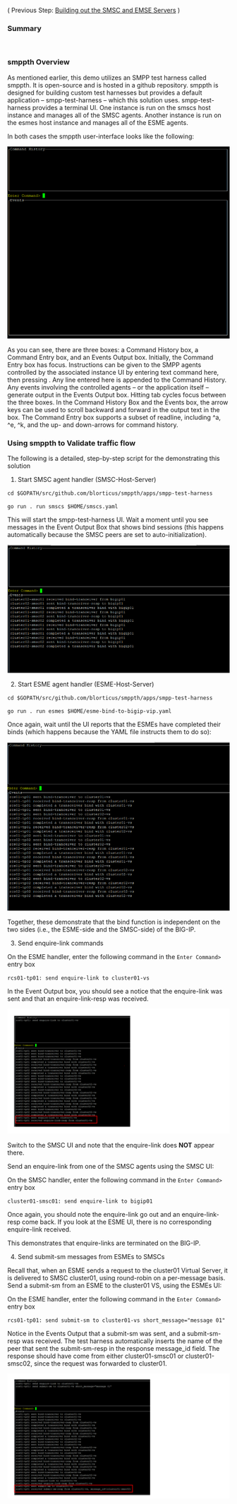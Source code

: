 ( Previous Step: [Building out the SMSC and EMSE Servers](https://github.com/grmarxer/Short_Message_Peer-to-Peer_Protocol/blob/master/procedures/1-Building_out_SMSC_and_ESME.md) )  

### Summary  


<br/>   

### smppth Overview

As mentioned earlier, this demo utilizes an SMPP test harness called smppth.  It is open-source and is hosted in a github repository.  smppth is designed for building custom test harnesses but provides a default application – smpp-test-harness – which this solution uses.  smpp-test-harness provides a terminal UI.  One instance is run on the smscs host instance and manages all of the SMSC agents.  Another instance is run on the esmes host instance and manages all of the ESME agents.  

In both cases the smppth user-interface looks like the following:  

![smppth test harness](https://github.com/grmarxer/Short_Message_Peer-to-Peer_Protocol/blob/master/illustrations/smppth-blank-screen.PNG)  


As you can see, there are three boxes: a Command History box, a Command Entry box, and an Events Output box.  Initially, the Command Entry box has focus.  Instructions can be given to the SMPP agents controlled by the associated instance UI by entering text command here, then pressing <enter>.  Any line entered here is appended to the Command History.  Any events involving the controlled agents – or the application itself – generate output in the Events Output box.  Hitting tab cycles focus between the three boxes.  In the Command History Box and the Events box, the arrow keys can be used to scroll backward and forward in the output text in the box.  The Command Entry box supports a subset of readline, including ^a, ^e, ^k, and the up- and down-arrows for command history.  


### Using smppth to Validate traffic flow

The following is a detailed, step-by-step script for the demonstrating this solution  

1. Start SMSC agent handler (SMSC-Host-Server)

```
cd $GOPATH/src/github.com/blorticus/smppth/apps/smpp-test-harness
```  
```
go run . run smscs $HOME/smscs.yaml
```  

This will start the smpp-test-harness UI.  Wait a moment until you see messages in the Event Output Box that shows bind sessions (this happens automatically because the SMSC peers are set to auto-initialization).  

![SMSC startup](https://github.com/grmarxer/Short_Message_Peer-to-Peer_Protocol/blob/master/illustrations/smsc_go_run.PNG)



2. Start ESME agent handler  (ESME-Host-Server)

```
cd $GOPATH/src/github.com/blorticus/smppth/apps/smpp-test-harness
```  
```
go run . run esmes $HOME/esme-bind-to-bigip-vip.yaml
```   

Once again, wait until the UI reports that the ESMEs have completed their binds (which happens because the YAML file instructs them to do so):  

![EMSE startup](https://github.com/grmarxer/Short_Message_Peer-to-Peer_Protocol/blob/master/illustrations/esme_go_run.PNG)  

Together, these demonstrate that the bind function is independent on the two sides (i.e., the ESME-side and the SMSC-side) of the BIG-IP.  

3. Send enquire-link commands  

On the ESME handler, enter the following command in the `Enter Command>` entry box  
```
rcs01-tp01: send enquire-link to cluster01-vs
```  

In the Event Output box, you should see a notice that the enquire-link was sent and that an enquire-link-resp was received.  

![rcs01-tp01: send enquire-link to cluster01-vs](https://github.com/grmarxer/Short_Message_Peer-to-Peer_Protocol/blob/master/illustrations/rcs01-tp01-send-enquire-link-to-cluster01-vs.PNG)  

Switch to the SMSC UI and note that the enquire-link does __NOT__ appear there.  

Send an enquire-link from one of the SMSC agents using the SMSC UI:  

On the SMSC handler, enter the following command in the `Enter Command>` entry box  
```
cluster01-smsc01: send enquire-link to bigip01
```  

Once again, you should note the enquire-link go out and an enquire-link-resp come back.  If you look at the ESME UI, there is no corresponding enquire-link received.

This demonstrates that enquire-links are terminated on the BIG-IP.


4.  Send submit-sm messages from ESMEs to SMSCs  

Recall that, when an ESME sends a request to the cluster01 Virtual Server, it is delivered to SMSC cluster01, using round-robin on a per-message basis.  
Send a submit-sm from an ESME to the cluster01 VS, using the ESMEs UI:  

On the ESME handler, enter the following command in the `Enter Command>` entry box  
```
rcs01-tp01: send submit-sm to cluster01-vs short_message="message 01"
```  
Notice in the Events Output that a submit-sm was sent, and a submit-sm-resp was received.  The test harness automatically inserts the name of the peer that sent the submit-sm-resp in the response message_id field.  The response should have come from either cluster01-smsc01 or cluster01-smsc02, since the request was forwarded to cluster01.

![rcs01-tp01-send-submit-sm-to-cluster01-vs-short_message--message-01](https://github.com/grmarxer/Short_Message_Peer-to-Peer_Protocol/blob/master/illustrations/rcs01-tp01-send-submit-sm-to-cluster01-vs-short_message--message-01.png)  

